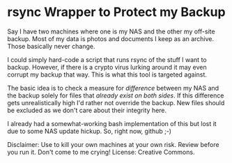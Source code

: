 # rsync Wrapper to Protect my Backup
Say I have two machines where one is my NAS and the other my off-site backup.
Most of my data is photos and documents I keep as an archive. Those basically
never change.

I could simply hard-code a script that runs rsync of the stuff I want to
backup. However, if there is a crypto virus lurking around it may even
corrupt my backup that way. This is what this tool is targeted against.

The basic idea is to check a measure for *difference* between my NAS and the
backup solely for files that *already exist on both sides*. If this
difference gets unrealistically high I'd rather not override the backup. New
files should be excluded as we don't care about their integrity here.

I already had a somewhat-working bash implementation of this but lost it due
to some NAS update hickup. So, right now, github ;-)

Disclaimer: Use to kill your own machines at your own risk. Review before you
run it. Don't come to me crying! License: Creative Commons.
